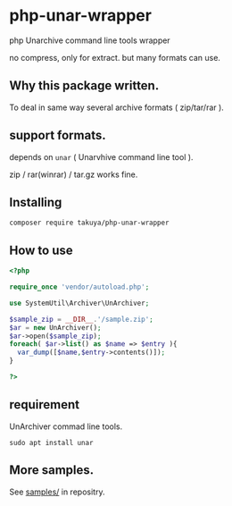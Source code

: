 # php-unar-wrapper

php Unarchive command line tools wrapper

no compress, only for extract. but many formats can use.

## Why this package written.

To deal in same way several archive formats ( zip/tar/rar ).




## support formats.

depends on `unar` ( Unarvhive command line tool ).

zip / rar(winrar) / tar.gz  works fine.


## Installing 

```shell
composer require takuya/php-unar-wrapper
```

## How to use

```php
<?php

require_once 'vendor/autoload.php';

use SystemUtil\Archiver\UnArchiver;

$sample_zip = __DIR__.'/sample.zip';
$ar = new UnArchiver();
$ar->open($sample_zip);
foreach( $ar->list() as $name => $entry ){
  var_dump([$name,$entry->contents()]);
}

?>
```

## requirement

UnArchiver commad line tools.

```shell
sudo apt install unar
```


## More samples. 

See [samples/](https://github.com/takuya/php-unar-wrapper/tree/master/samples) in repositry.

